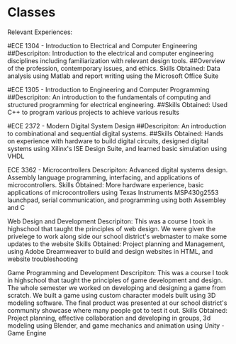 # Classes 

Relevant Experiences: 

#ECE 1304 - Introduction to Electrical and Computer Engineering
##Descripiton: Introduction to the electrical and computer engineering disciplines including familiarization with relevant design tools. ##Overview of the profession, contemporary issues, and ethics.
Skills Obtained: Data analysis using Matlab and report writing using the Microsoft Office Suite

#ECE 1305 - Introduction to Engineering and Computer Programming
##Descripiton: An introduction to the fundamentals of computing and structured programming for electrical engineering.
##Skills Obtained: Used C++ to program various projects to achieve various results

#ECE 2372 - Modern Digital System Design
##Descripiton: An introduction to combinational and sequential digital systems.
##Skills Obtained: Hands on experience with hardware to build digital circuits, designed digital systems using Xilinx's ISE Design Suite, and learned basic simulation using VHDL

ECE 3362 - Microcontrollers
Descripiton: Advanced digital systems design. Assembly language programming, interfacing, and applications of microcontrollers.
Skills Obtained: More hardware experience, basic applications of microcontrollers using Texas Instruments MSP430g2553 launchpad, serial communication, and programming using both Assembley and C

Web Design and Development
Descripiton: This was a course I took in highschool that taught the principles of web design. We were given the privelege to work along side our school district's webmaster to make some updates to the website
Skills Obtained: Project planning and Management, using Adobe Dreamweaver to build and design websites in HTML, and website troubleshooting

Game Programming and Development
Descripiton: This was a course I took in highschool that taught the principles of game development and design. The whole semester we worked on developing and designing a game from scratch. We built a game using custom character models built using 3D modeling software. The final product was presented at our school district's community showcase where many people got to test it out.
Skills Obtained: Project planning, effective collaboration and developing in groups, 3d modeling using Blender, and game mechanics and animation using Unity - Game Engine
